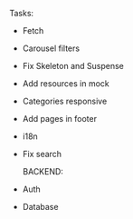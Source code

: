 Tasks:

- Fetch
- Carousel filters
- Fix Skeleton and Suspense
- Add resources in mock
- Categories responsive
- Add pages in footer
- i18n
- Fix search

  BACKEND:

- Auth
- Database
